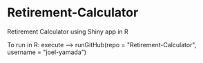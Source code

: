 # Retirement-Calculator
Retirement Calculator using Shiny app in R

To run in R:
execute --> runGitHub(repo = "Retirement-Calculator", username = "joel-yamada")
